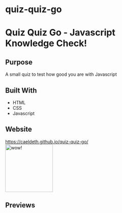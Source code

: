 # quiz-quiz-go
# Quiz Quiz Go - Javascript Knowledge Check!
<!--- ![GitHub top language](https://img.shields.io/github/languages/top/caeldeth/fast-pass)
![GitHub language count](https://img.shields.io/github/languages/count/caeldeth/fast-pass) -->

## Purpose
A small quiz to test how good you are with Javascript 

## Built With
* HTML
* CSS
* Javascript 

## Website
https://caeldeth.github.io/quiz-quiz-go/  
<img src="assets/images/wow-owen.gif" alt="wow!" width=150/>

## Previews
<!--
<img src="assets/images/fast-pass-true-mode.JPG" alt="dark mode" width=500/>
<img src="assets/images/fast-pass-eye-bleach-mode.JPG" alt="dark mode" width=500/>
-->


